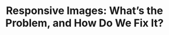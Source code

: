 ---
title: 'Responsive Images: What’s the Problem, and How Do We Fix It?'
authors:
- matt-wilcox
intro: 'Responsive images is a surprisingly complicated topic, and one that’s been steadily gaining attention over the last year as more developers discover they need them and then discover there’s no good solution yet. This article aims to give an overview of the problem itself, and show the different proposals in the works to address it.'
layout: article
---